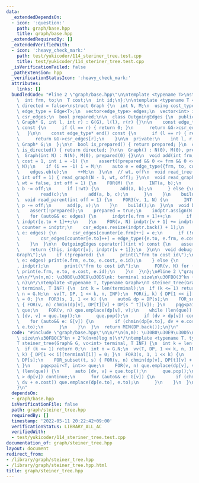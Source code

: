 ```yaml
---
data:
  _extendedDependsOn:
  - icon: ':question:'
    path: graph/base.hpp
    title: graph/base.hpp
  _extendedRequiredBy: []
  _extendedVerifiedWith:
  - icon: ':heavy_check_mark:'
    path: test/yukicoder/114_steriner_tree.test.cpp
    title: test/yukicoder/114_steriner_tree.test.cpp
  _isVerificationFailed: false
  _pathExtension: hpp
  _verificationStatusIcon: ':heavy_check_mark:'
  attributes:
    links: []
  bundledCode: "#line 2 \"graph/base.hpp\"\n\ntemplate <typename T>\nstruct Edge {\n\
    \  int frm, to;\n  T cost;\n  int id;\n};\n\ntemplate <typename T = int, bool\
    \ directed = false>\nstruct Graph {\n  int N, M;\n  using cost_type = T;\n  using\
    \ edge_type = Edge<T>;\n  vector<edge_type> edges;\n  vector<int> indptr;\n  vector<edge_type>\
    \ csr_edges;\n  bool prepared;\n\n  class OutgoingEdges {\n  public:\n    OutgoingEdges(const\
    \ Graph* G, int l, int r) : G(G), l(l), r(r) {}\n\n    const edge_type* begin()\
    \ const {\n      if (l == r) { return 0; }\n      return &G->csr_edges[l];\n \
    \   }\n\n    const edge_type* end() const {\n      if (l == r) { return 0; }\n\
    \      return &G->csr_edges[r];\n    }\n\n  private:\n    int l, r;\n    const\
    \ Graph* G;\n  };\n\n  bool is_prepared() { return prepared; }\n  constexpr bool\
    \ is_directed() { return directed; }\n\n  Graph() : N(0), M(0), prepared(0) {}\n\
    \  Graph(int N) : N(N), M(0), prepared(0) {}\n\n  void add(int frm, int to, T\
    \ cost = 1, int i = -1) {\n    assert(!prepared && 0 <= frm && 0 <= to && to <\
    \ N);\n    if (i == -1) i = M;\n    auto e = edge_type({frm, to, cost, i});\n\
    \    edges.eb(e);\n    ++M;\n  }\n\n  // wt, off\n  void read_tree(bool wt = false,\
    \ int off = 1) { read_graph(N - 1, wt, off); }\n\n  void read_graph(int M, bool\
    \ wt = false, int off = 1) {\n    FOR(M) {\n      INT(a, b);\n      a -= off,\
    \ b -= off;\n      if (!wt) {\n        add(a, b);\n      } else {\n        T c;\n\
    \        read(c);\n        add(a, b, c);\n      }\n    }\n    build();\n  }\n\n\
    \  void read_parent(int off = 1) {\n    FOR3(v, 1, N) {\n      INT(p);\n     \
    \ p -= off;\n      add(p, v);\n    }\n    build();\n  }\n\n  void build() {\n\
    \    assert(!prepared);\n    prepared = true;\n    indptr.assign(N + 1, 0);\n\
    \    for (auto&& e: edges) {\n      indptr[e.frm + 1]++;\n      if (!directed)\
    \ indptr[e.to + 1]++;\n    }\n    FOR(v, N) indptr[v + 1] += indptr[v];\n    auto\
    \ counter = indptr;\n    csr_edges.resize(indptr.back() + 1);\n    for (auto&&\
    \ e: edges) {\n      csr_edges[counter[e.frm]++] = e;\n      if (!directed)\n\
    \        csr_edges[counter[e.to]++] = edge_type({e.to, e.frm, e.cost, e.id});\n\
    \    }\n  }\n\n  OutgoingEdges operator[](int v) const {\n    assert(prepared);\n\
    \    return {this, indptr[v], indptr[v + 1]};\n  }\n\n  void debug() {\n    print(\"\
    Graph\");\n    if (!prepared) {\n      print(\"frm to cost id\");\n      for (auto&&\
    \ e: edges) print(e.frm, e.to, e.cost, e.id);\n    } else {\n      print(\"indptr\"\
    , indptr);\n      print(\"frm to cost id\");\n      FOR(v, N) for (auto&& e: (*this)[v])\
    \ print(e.frm, e.to, e.cost, e.id);\n    }\n  }\n};\n#line 2 \"graph/steiner_tree.hpp\"\
    \n\n/*\n(n,m): \u30B0\u30E9\u30D5\nk: terminal size\n\u30FBO(3^kn + 2^k(n+m)log\
    \ n)\n*/\ntemplate <typename T, typename Graph>\nT steiner_tree(Graph& G, vc<int>\
    \ terminal, T INF) {\n  int k = len(terminal);\n  if (k <= 1) return 0;\n  int\
    \ n = G.N;\n  vv(T, DP, 1 << k, n, INF);\n  FOR(i, k) { DP[1 << i][terminal[i]]\
    \ = 0; }\n  FOR3(s, 1, 1 << k) {\n    auto& dp = DP[s];\n    FOR_subset(t, s)\
    \ { FOR(v, n) chmin(dp[v], DP[t][v] + DP[s ^ t][v]); }\n    pqg<pair<T, int>>\
    \ que;\n    FOR(v, n) que.emplace(dp[v], v);\n    while (len(que)) {\n      auto\
    \ [dv, v] = que.top();\n      que.pop();\n      if (dv > dp[v]) continue;\n  \
    \    for (auto&& e: G[v]) {\n        if (chmin(dp[e.to], dv + e.cost)) que.emplace(dp[e.to],\
    \ e.to);\n      }\n    }\n  }\n  return MIN(DP.back());\n}\n"
  code: "#include \"graph/base.hpp\"\n\n/*\n(n,m): \u30B0\u30E9\u30D5\nk: terminal\
    \ size\n\u30FBO(3^kn + 2^k(n+m)log n)\n*/\ntemplate <typename T, typename Graph>\n\
    T steiner_tree(Graph& G, vc<int> terminal, T INF) {\n  int k = len(terminal);\n\
    \  if (k <= 1) return 0;\n  int n = G.N;\n  vv(T, DP, 1 << k, n, INF);\n  FOR(i,\
    \ k) { DP[1 << i][terminal[i]] = 0; }\n  FOR3(s, 1, 1 << k) {\n    auto& dp =\
    \ DP[s];\n    FOR_subset(t, s) { FOR(v, n) chmin(dp[v], DP[t][v] + DP[s ^ t][v]);\
    \ }\n    pqg<pair<T, int>> que;\n    FOR(v, n) que.emplace(dp[v], v);\n    while\
    \ (len(que)) {\n      auto [dv, v] = que.top();\n      que.pop();\n      if (dv\
    \ > dp[v]) continue;\n      for (auto&& e: G[v]) {\n        if (chmin(dp[e.to],\
    \ dv + e.cost)) que.emplace(dp[e.to], e.to);\n      }\n    }\n  }\n  return MIN(DP.back());\n\
    }\n"
  dependsOn:
  - graph/base.hpp
  isVerificationFile: false
  path: graph/steiner_tree.hpp
  requiredBy: []
  timestamp: '2022-05-11 20:22:42+09:00'
  verificationStatus: LIBRARY_ALL_AC
  verifiedWith:
  - test/yukicoder/114_steriner_tree.test.cpp
documentation_of: graph/steiner_tree.hpp
layout: document
redirect_from:
- /library/graph/steiner_tree.hpp
- /library/graph/steiner_tree.hpp.html
title: graph/steiner_tree.hpp
---
```

